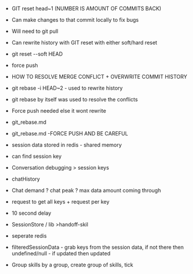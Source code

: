 * GIT reset head~1 (NUMBER IS AMOUNT OF COMMITS BACK)
* Can make changes to that commit locally to fix bugs
* Will need to git pull

* Can rewrite history with GIT reset with either soft/hard reset
* git reset --soft HEAD


* force push

* HOW TO RESOLVE MERGE CONFLICT + OVERWRITE COMMIT HISTORY
* git rebase -i HEAD~2 - used to rewrite history
* git rebase by itself was used to resolve the conflicts
* Force push needed else it wont rewrite
* git_rebase.md
* git_rebase.md -FORCE PUSH AND BE CAREFUL


* session data stored in redis - shared memory
* can find session key
* Conversation debugging > session keys
* chatHistory
* Chat demand ? chat peak ? max data amount coming through
* request to get all keys + request per key
* 10 second delay 

 * SessionStore / lib >handoff-skil
 * seperate redis


* filteredSessionData - grab keys from the session data, if not there then undefined/null - if updated then updated


* Group skills by a group, create group of skills, tick